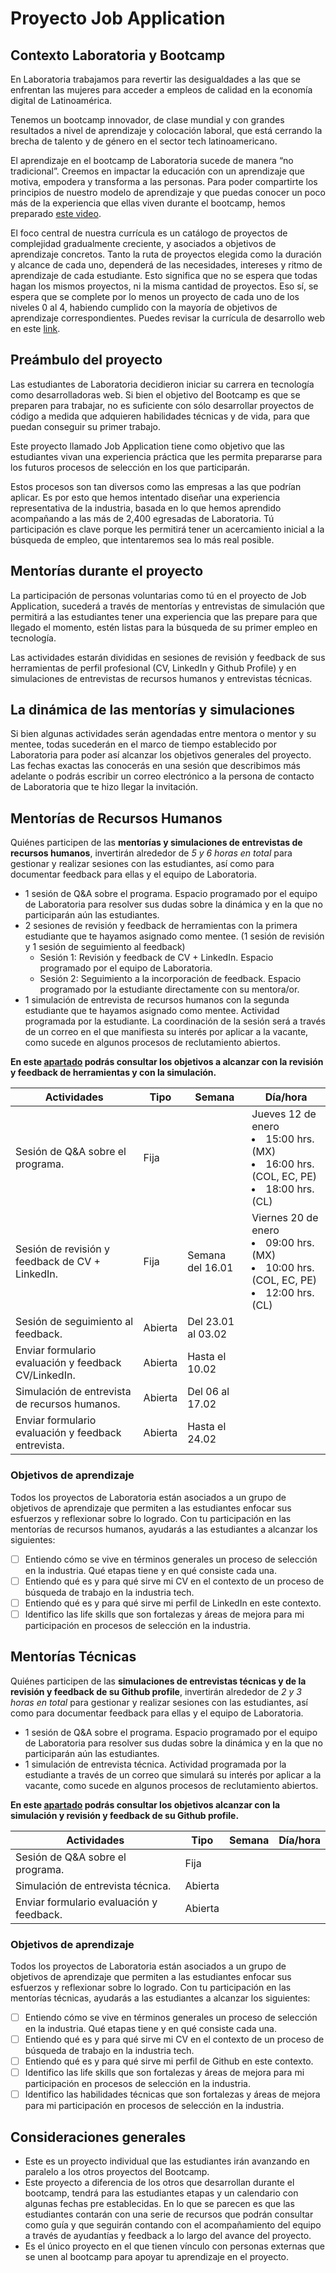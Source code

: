 # Proyecto Job Application

## Contexto Laboratoria y Bootcamp 
 
En Laboratoria trabajamos para revertir las desigualdades a las que se
enfrentan las mujeres para acceder a empleos de calidad en la economía digital
de Latinoamérica.

Tenemos un bootcamp innovador, de clase mundial y con grandes resultados a nivel
de aprendizaje y colocación laboral, que está cerrando la brecha de talento y de
género en el sector tech latinoamericano.
 
El aprendizaje en el bootcamp de Laboratoria sucede de manera “no tradicional”.
Creemos en impactar la educación con un aprendizaje que motiva, empodera y
transforma a las personas. Para poder compartirte los principios de nuestro
modelo de aprendizaje y que puedas conocer un poco más de la experiencia que
ellas viven durante el bootcamp, hemos preparado
[este video](https://www.loom.com/share/430829fb4e3949daa77824e6a75cbf4c).

El foco central de nuestra currícula es un catálogo de proyectos de complejidad
gradualmente creciente, y asociados a objetivos de aprendizaje concretos. Tanto
la ruta de proyectos elegida como la duración y alcance de cada uno, dependerá
de las necesidades, intereses y ritmo de aprendizaje de cada estudiante. Esto
significa que no se espera que todas hagan los mismos proyectos, ni la misma
cantidad de proyectos. Eso sí, se espera que se complete por lo menos un
proyecto de cada uno de los niveles 0 al 4, habiendo cumplido con la mayoría de
objetivos de aprendizaje correspondientes. Puedes revisar la currícula de
desarrollo web en este [link](https://curriculum.laboratoria.la/es/js). 

## Preámbulo del proyecto

Las estudiantes de Laboratoria decidieron iniciar su carrera en tecnología
como desarrolladoras web. Si bien el objetivo del Bootcamp es que se preparen
para trabajar, no es suficiente con sólo desarrollar proyectos de código a
medida que adquieren habilidades técnicas y de vida, para que puedan conseguir
su primer trabajo.
 
Este proyecto llamado Job Application tiene como objetivo que las estudiantes
vivan una experiencia práctica que les permita prepararse para los futuros
procesos de selección en los que participarán.

Estos procesos son tan diversos como las empresas a las que podrían aplicar. Es
por esto que hemos intentado diseñar una experiencia representativa de la
industria, basada en lo que hemos aprendido acompañando a las más de 2,400
egresadas de Laboratoria. Tú participación es clave porque les permitirá tener
un acercamiento inicial a la búsqueda de empleo, que intentaremos sea lo más
real posible.


## Mentorías durante el proyecto

La participación de personas voluntarias como tú en el proyecto de Job
Application, sucederá a través de mentorías y entrevistas de simulación que
permitirá a las estudiantes tener una experiencia que las prepare para que
llegado el momento, estén listas para la búsqueda de su primer empleo en
tecnología.
 
Las actividades estarán divididas en sesiones de revisión y feedback de sus
herramientas de perfil profesional (CV, LinkedIn y Github Profile) y en
simulaciones de entrevistas de recursos humanos y entrevistas técnicas.
## La dinámica de las mentorías y simulaciones

Si bien algunas actividades serán agendadas entre mentora o mentor y su mentee,
todas sucederán en el marco de tiempo establecido por Laboratoria para poder así
alcanzar los objetivos generales del proyecto. Las fechas exactas las conocerás
en una sesión que describimos más adelante o podrás escribir un correo
electrónico a la persona de contacto de Laboratoria que te hizo llegar la
invitación.

## Mentorías de Recursos Humanos

Quiénes participen de las **mentorías y simulaciones de entrevistas de recursos
humanos**, invertirán alrededor de _5 y 6 horas en total_ para gestionar y
realizar sesiones con las estudiantes, así como para documentar feedback para
ellas y el equipo de Laboratoria.

* 1 sesión de Q&A sobre el programa. Espacio programado por el equipo de
 Laboratoria para resolver sus dudas sobre la dinámica y en la que no
 participarán aún las estudiantes.
* 2 sesiones de revisión y feedback de herramientas con la primera estudiante que te hayamos asignado como mentee. (1 sesión de revisión y 1 sesión de seguimiento al feedback) 
  - Sesión 1: Revisión y feedback de CV + LinkedIn. Espacio programado por
  el equipo de Laboratoria.
  - Sesión 2: Seguimiento a la incorporación de feedback. Espacio programado
  por la estudiante directamente con su mentora/or.
* 1 simulación de entrevista de recursos humanos con la segunda estudiante que te hayamos asignado como mentee. Actividad programada por la
 estudiante. La coordinación de la sesión será a través de un correo en el que
 manifiesta su interés por aplicar a la vacante, como sucede en algunos
 procesos de reclutamiento abiertos.

**En este [apartado](../01-hr-mentoring/interviewer-guide/README.md)
podrás consultar los objetivos a alcanzar con la
revisión y feedback de herramientas y con la simulación.**

|                    Actividades                      |   Tipo   | Semana   | Día/hora |
|-----------------------------------------------------|----------|----------|----------|
| Sesión de Q&A sobre el programa.                    |   Fija   |          | Jueves 12 de enero <li>15:00 hrs. (MX)</li><li>16:00 hrs. (COL, EC, PE)</li><li>18:00 hrs. (CL)</li>         |
| Sesión de revisión y feedback de CV + LinkedIn.     |   Fija   |  Semana del 16.01         | Viernes 20 de enero <li>09:00 hrs. (MX)</li><li>10:00 hrs. (COL, EC, PE)</li><li>12:00 hrs. (CL)</li>        |
| Sesión de seguimiento al feedback.                  | Abierta  |  Del 23.01 al 03.02        |          |
| Enviar formulario evaluación y feedback CV/LinkedIn.| Abierta  |  Hasta el 10.02       |          |
| Simulación de entrevista de recursos humanos.       | Abierta  |  Del 06 al 17.02        |          |
| Enviar formulario evaluación y feedback entrevista. | Abierta  |  Hasta el 24.02        |          |

### Objetivos de aprendizaje

Todos los proyectos de Laboratoria están asociados a un grupo de objetivos de aprendizaje que permiten a las estudiantes enfocar sus esfuerzos y  reflexionar sobre lo logrado. Con tu participación en las mentorías de recursos humanos, ayudarás a las estudiantes a alcanzar los siguientes:

- [ ] Entiendo cómo se vive en términos generales un proceso de selección en la industria. Qué etapas tiene y en qué consiste cada una.
- [ ] Entiendo qué es y para qué sirve mi CV en el contexto de un proceso de búsqueda de trabajo en la industria tech.
- [ ] Entiendo qué es y para qué sirve mi perfil de LinkedIn en este contexto.
- [ ] Identifico las life skills que son fortalezas y áreas de mejora para mi participación en procesos de selección en la industria.

## Mentorías Técnicas 

Quiénes participen de las **simulaciones de entrevistas técnicas y de la
revisión y feedback de su Github profile**, invertirán alrededor de _2 y 3 horas
en total_ para gestionar y realizar sesiones con las estudiantes, así como para
documentar feedback para ellas y el equipo de Laboratoria. 

* 1 sesión de Q&A sobre el programa. Espacio programado por el equipo de
 Laboratoria para resolver sus dudas sobre la dinámica y en la que no
 participarán aún las estudiantes.
* 1 simulación de entrevista técnica. Actividad programada por la estudiante a través de un correo que simulará su interés
 por aplicar a la vacante, como sucede en algunos procesos de reclutamiento
 abiertos.

**En este [apartado](https://github.com/Laboratoria/DEV002-job-application-public/blob/main/02-tech-mentoring/interviewer-guide/README.md)
podrás consultar los objetivos alcanzar con la
simulación y revisión y feedback de su Github profile.**

|                 Actividades                  |   Tipo   | Semana   | Día/hora |
|----------------------------------------------|----------|----------|---------:|
| Sesión de Q&A sobre el programa.             |   Fija   |          |          |
| Simulación de entrevista técnica.            | Abierta  |          |          |
| Enviar formulario evaluación y feedback.     | Abierta  |          |          |

### Objetivos de aprendizaje

Todos los proyectos de Laboratoria están asociados a un grupo de objetivos de aprendizaje que permiten a las estudiantes enfocar sus esfuerzos y  reflexionar sobre lo logrado. Con tu participación en las mentorías técnicas, ayudarás a las estudiantes a alcanzar los siguientes:

- [ ] Entiendo cómo se vive en términos generales un proceso de selección en la industria. Qué etapas tiene y en qué consiste cada una.
- [ ] Entiendo qué es y para qué sirve mi CV en el contexto de un proceso de búsqueda de trabajo en la industria tech.
- [ ] Entiendo qué es y para qué sirve mi perfil de Github en este contexto.
- [ ] Identifico las life skills que son fortalezas y áreas de mejora para mi participación en procesos de selección en la industria.
- [ ] Identifico las habilidades técnicas que son fortalezas y áreas de mejora para mi participación en procesos de selección en la industria.

## Consideraciones generales

* Este es un proyecto individual que las estudiantes irán avanzando en paralelo
 a los otros proyectos del Bootcamp. 
* Este proyecto a diferencia de los otros que desarrollan durante el bootcamp,
 tendrá para las estudiantes etapas y un calendario con algunas fechas pre
 establecidas. En lo que se parecen es que las estudiantes contarán con una
 serie de recursos que podrán consultar como guía y que seguirán contando con
 el acompañamiento del equipo a través de ayudantías y feedback a lo largo del
 avance del proyecto. 
* Es el único proyecto en el que tienen vínculo con personas externas que se
 unen al bootcamp para apoyar tu aprendizaje en el proyecto. 
